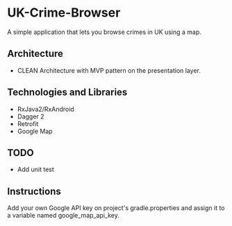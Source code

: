 # UK-Crime-Browser
A simple application that lets you browse crimes in UK using a map. 


## Architecture
- CLEAN Architecture with MVP pattern on the presentation layer.

## Technologies and Libraries
* RxJava2/RxAndroid
* Dagger 2
* Retrofit
* Google Map

## TODO
* Add unit test

## Instructions
Add your own Google API key on project's gradle.properties and assign it to a variable named google_map_api_key.
